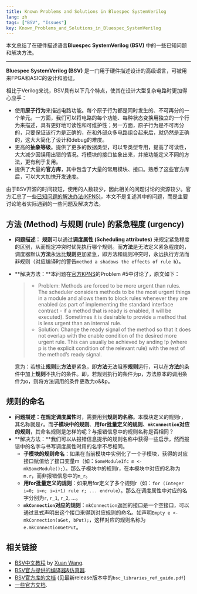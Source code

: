 ```yaml
---
title: Known Problems and Solutions in Bluespec SystemVerilog
lang: zh
tags: ["BSV", "Issues"]
key: Known_Problems_and_Solutions_in_Bluespec_SystemVerilog
---
```


 本文总结了在硬件描述语言**Bluespec SystemVerilog (BSV)** 中的一些已知问题和解决方法。

<!--more-->

---

**Bluespec SystemVerilog (BSV)** 是一门用于硬件描述设计的高级语言，可被用来FPGA和ASIC的设计和验证。

相比于Verilog来说，BSV具有以下几个特点，使其在设计大型复杂电路时更加得心应手：

- 使用**原子行为**来描述电路功能。每个原子行为都是同时发生的、不可再分的一个单元。一方面，我们可以将电路的每个功能、每种状态变换用独立的一个行为来描述，具有更好地可读性和可维护性；另一方面，原子行为是不可再分的，只要保证该行为是正确的，在和外部众多电路组合起来后，就仍然是正确的，这大大简化了设计和debug的难度。
- 更高的**抽象等级**。提供了更多的数据类型，可以专类型专用，提高了可读性，大大减少因误用出错的情况。将模块的接口抽象出来，并按功能定义不同的方法，更有利于复用。
- 提供了大量的**官方库**，其中包含了大量的常用模块、接口。熟悉了这些官方库后，可以大大加快开发速度。

由于BSV开源的时间较短，使用的人数较少，因此相关的问题讨论的资源较少。官方汇总了一些[已知问题的解决办法(KPNS)](https://web.ece.ucsb.edu/its/bluespec/doc/BSV/kpns.pdf)，本文不是复述其中的问题，而是主要讨论笔者实际遇到的一些问题及解决方法。

## 方法 (Method) 与规则 (rule) 的紧急程度 (urgency)

- **问题描述：** **规则**可以通过**调度属性 (Scheduling attributes)** 来规定紧急程度的区别，从而规定冲突时优先执行哪个规则。而**方法**是无法定义紧急程度的，调度器默认**方法**永远比**规则**更加紧急，即方法和规则冲突时，永远执行方法而非规则（对应编译时的警告`method a shadows the effects of rule b`）。

- **解决方法：**本问题在[官方KPNS](https://web.ece.ucsb.edu/its/bluespec/doc/BSV/kpns.pdf)的Problem #5中讨论了，原文如下：

  > - Problem: Methods are forced to be more urgent than rules.
  >   The scheduler considers methods to be the most urgent things in a module and allows them to block rules whenever they are enabled (as part of implementing the standard interface contract - if a method that is ready is enabled, it will be executed). Sometimes it is desirable to provide a method that is less urgent than an internal rule.
  > - Solution:
  >   Change the ready signal of the method so that it does not overlap with the enable condition of the desired more urgent rule. This can usually be achieved by anding !p (where p is the explicit condition of the relevant rule) with the rest of the method’s ready signal.

  意为：若想让**规则**比**方法**更紧急，即**方法**无法阻塞**规则**运行，可以在**方法**的条件中加上**规则**不执行的条件。即，若规则执行的条件为p，方法原本的调用条件为o，则将方法调用的条件更改为o&&p。

## 规则的命名

- **问题描述：**在规定**调度属性**时，需要用到**规则的名称**。本模块定义的规则r，其名称就是`r`。而**子模块中的规则**、**用for批量定义的规则**、**`mkConnection`对应的规则**，其命名规则是怎样的呢？与报错信息中的规则名称是否相同？
- **解决方法：**我们可以从报错信息提示的规则名称中获得一些启示，然而报错中的名字与书写调度属性时用的名字不尽相同。
  - **子模块的规则命名**：如果在当前模块中实例化了一个子模块，获得的对应接口赋值给了接口变量m（如：`SomeModuleIfc m <- mkSomeModule();`）。那么子模块中的规则r，在本模块中对应的名称为`m.r`，而非报错信息中的`m_r`。
  - **用for批量定义的规则**：如果用for定义了多个规则r（如：`for (Integer i=0; i<n; i=i+1) rule r; ... endrule`）。那么在调度属性中对应的名字分别为`r`, `r_1`, `r_2`, ...。
  - **`mkConnection`对应的规则**：`mkConnection`返回的接口是一个空接口，可以通过显式声明出这个接口来得到对应规则的命名。如声明`Empty e <- mkConnection(aGet, bPut);`，这样对应的规则名称为`e.mkConnectionGetPut`。

## 相关链接

- [BSV中文教程](https://github.com/WangXuan95/BSV_Tutorial_cn) by [Xuan Wang](https://github.com/WangXuan95).
- [BSV官方提供的编译器&仿真器](https://github.com/B-Lang-org/bsc).
- [BSV官方库的文档](https://github.com/B-Lang-org/bsc/releases) (见最新release版本中的`bsc_libraries_ref_guide.pdf`)
- [一些官方文档](https://web.ece.ucsb.edu/its/bluespec/index.html).
